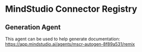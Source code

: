 # MindStudio Connector Registry

## Generation Agent
This agent can be used to help generate documentation: https://app.mindstudio.ai/agents/mscr-autogen-8f89a531/remix
